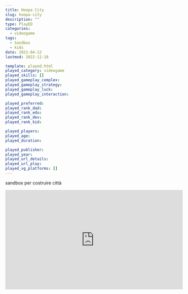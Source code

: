 ```yaml
---
title: Hoopa City
slug: hoopa-city
description: ""
type: PlayED
categories:
  - videogame
tags:
  - Sandbox
  - kids
date: 2021-04-12
lastmod: 2022-12-18

template: played.html
played_category: videogame
played_skills: []
played_gameplay_complex: 
played_gameplay_strategy: 
played_gameplay_luck: 
played_gameplay_interaction: 

played_preferred: 
played_rank_dad: 
played_rank_edu: 
played_rank_dev: 
played_rank_kid: 

played_players: 
played_age: 
played_duration: 

played_publisher: 
played_year: 
played_url_details: 
played_url_play: 
played_vg_platforms: []
---
```


sandbox per costruire città

<iframe width="560" height="315" src="https://www.youtube.com/embed/z2kt2j-EURQ" title="YouTube video player" frameborder="0" allow="accelerometer; autoplay; clipboard-write; encrypted-media; gyroscope; picture-in-picture" allowfullscreen></iframe>
